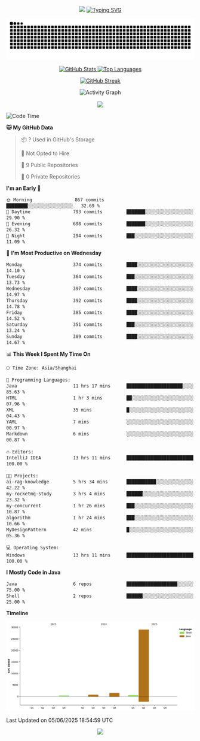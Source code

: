 <!-- -->

<p align="center">
<img src="https://capsule-render.vercel.app/api?type=waving&color=timeGradient&height=300&&section=header&text=HI%20THEME!&fontSize=90&fontAlign=50&fontAlignY=30&desc=I%20am%20AlfonsoKevin!&descAlign=50&descSize=30&descAlignY=60&animation=twinkling" />
    <a align="center" href="https://www.kaijavademo.top/"><img src="https://readme-typing-svg.demolab.com?font=Fira+Code&center=true&pause=1000&width=435&lines=Welcome+to+my+GitHub+profile+page!;%E6%AC%A2%E8%BF%8E%E6%9D%A5%E5%88%B0%E6%88%91%E7%9A%84GitHub%E4%B8%BB%E9%A1%B5%EF%BC%81" alt="Typing SVG" height=200 /> </a>
</p>
 <p align="center"><img src="https://raw.githubusercontent.com/AlfonsoKevin/AlfonsoKevin/output/github-contribution-grid-snake.svg"></p>

</p>


<p align="center" >
  <a href="https://github.com/AlfonsoKevin">  
    <img src="https://github-readme-stats.vercel.app/api/?username=AlfonsoKevin&layout=compact&border_radius=20" width="400"  alt="GitHub Stats" />
  </a>
  <a href="https://www.kaijavademo.top/">
    <img src="https://github-readme-stats.vercel.app/api/top-langs/?username=AlfonsoKevin&layout=compact&border_radius=20" width=400 alt="Top Languages"/>
  </a>
</p>


<p align="center">
    <a href="https://github.com/AlfonsoKevin">
    <img src="https://streak-stats.demolab.com?user=AlfonsoKevin&theme=transparent&hide_border=false%C2%A0%C2%A0%E5%81%87&short_numbers=false%C2%A0%C2%A0%E5%81%87&card_width=595&card_height=234" height="400"  alt="GitHub Streak" />
    </a>
</p>



<p align="center">
    <img width="800" src="https://github-readme-activity-graph.vercel.app/graph?username=AlfonsoKevin&theme=github-compact&hide_border=true&area=true&from=2024-06-01&to=2024-12-31&grid=false&custom_title=Activity%20Graph" alt="Activity Graph" title="Activity Graph" />
</p> 




<p align="center">
	<img align="center" src="https://skillicons.dev/icons?i=idea,java,mysql,redis,spring,rocket,html,css,js,react,linux,py,c,clion,docker,md,stackoverflow&theme=light" />    
</p>


<!--START_SECTION:waka-->
![Code Time](http://img.shields.io/badge/Code%20Time-99%20hrs%2059%20mins-blue)

**🐱 My GitHub Data** 

> 📦 ? Used in GitHub's Storage 
 > 
> 🚫 Not Opted to Hire
 > 
> 📜 9 Public Repositories 
 > 
> 🔑 0 Private Repositories 
 > 
**I'm an Early 🐤** 

```text
🌞 Morning                867 commits         ████████░░░░░░░░░░░░░░░░░   32.69 % 
🌆 Daytime                793 commits         ███████░░░░░░░░░░░░░░░░░░   29.90 % 
🌃 Evening                698 commits         ███████░░░░░░░░░░░░░░░░░░   26.32 % 
🌙 Night                  294 commits         ███░░░░░░░░░░░░░░░░░░░░░░   11.09 % 
```
📅 **I'm Most Productive on Wednesday** 

```text
Monday                   374 commits         ████░░░░░░░░░░░░░░░░░░░░░   14.10 % 
Tuesday                  364 commits         ███░░░░░░░░░░░░░░░░░░░░░░   13.73 % 
Wednesday                397 commits         ████░░░░░░░░░░░░░░░░░░░░░   14.97 % 
Thursday                 392 commits         ████░░░░░░░░░░░░░░░░░░░░░   14.78 % 
Friday                   385 commits         ████░░░░░░░░░░░░░░░░░░░░░   14.52 % 
Saturday                 351 commits         ███░░░░░░░░░░░░░░░░░░░░░░   13.24 % 
Sunday                   389 commits         ████░░░░░░░░░░░░░░░░░░░░░   14.67 % 
```


📊 **This Week I Spent My Time On** 

```text
🕑︎ Time Zone: Asia/Shanghai

💬 Programming Languages: 
Java                     11 hrs 17 mins      █████████████████████░░░░   85.63 % 
HTML                     1 hr 3 mins         ██░░░░░░░░░░░░░░░░░░░░░░░   07.96 % 
XML                      35 mins             █░░░░░░░░░░░░░░░░░░░░░░░░   04.43 % 
YAML                     7 mins              ░░░░░░░░░░░░░░░░░░░░░░░░░   00.97 % 
Markdown                 6 mins              ░░░░░░░░░░░░░░░░░░░░░░░░░   00.87 % 

🔥 Editors: 
IntelliJ IDEA            13 hrs 11 mins      █████████████████████████   100.00 % 

🐱‍💻 Projects: 
ai-rag-knowledge         5 hrs 34 mins       ███████████░░░░░░░░░░░░░░   42.22 % 
my-rocketmq-study        3 hrs 4 mins        ██████░░░░░░░░░░░░░░░░░░░   23.32 % 
my-concurrent            1 hr 26 mins        ███░░░░░░░░░░░░░░░░░░░░░░   10.87 % 
algorithm                1 hr 24 mins        ███░░░░░░░░░░░░░░░░░░░░░░   10.66 % 
MyDesignPattern          42 mins             █░░░░░░░░░░░░░░░░░░░░░░░░   05.36 % 

💻 Operating System: 
Windows                  13 hrs 11 mins      █████████████████████████   100.00 % 
```

**I Mostly Code in Java** 

```text
Java                     6 repos             ███████████████████░░░░░░   75.00 % 
Shell                    2 repos             ██████░░░░░░░░░░░░░░░░░░░   25.00 % 
```



**Timeline**

![Lines of Code chart](https://raw.githubusercontent.com/AlfonsoKevin/AlfonsoKevin/main/assets/bar_graph.png)


 Last Updated on 05/06/2025 18:54:59 UTC
<!--END_SECTION:waka-->

<p align="center">
    <a href="https://github.com/AlfonsoKevin"></a><img src="https://img.shields.io/badge/GitHub-grey?logo=github" />
</p>
